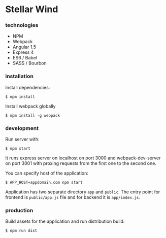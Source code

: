 Stellar Wind
============

### technologies
- NPM
- Webpack
- Angular 1.5
- Express 4
- ES6 / Babel
- SASS / Bourbon

### installation

Install dependencies:

```
$ npm install
```

Install webpack globally

```
$ npm install -g webpack
```

### development

Run server with:

```
$ npm start
```

It runs express server on localhost on port 3000 and webpack-dev-server on port 3001 with proxing requests from the first one to the second one.

You can specify host of the application:

```
$ APP_HOST=appdomain.com npm start
```

Application has two separate directory `app` and `public`. The entry point for frontend is `public/app.js` file and for backend it is `app/index.js`.

### production

Build assets for the application and run distribution build:

```
$ npm run dist
```
